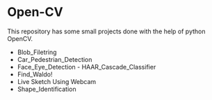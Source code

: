 # Open-CV
This repository has some small projects done with the help of python OpenCV.
- Blob_Filetring
- Car_Pedestrian_Detection
- Face_Eye_Detection - HAAR_Cascade_Classifier
- Find_Waldo!
- Live Sketch Using Webcam
- Shape_Identification
